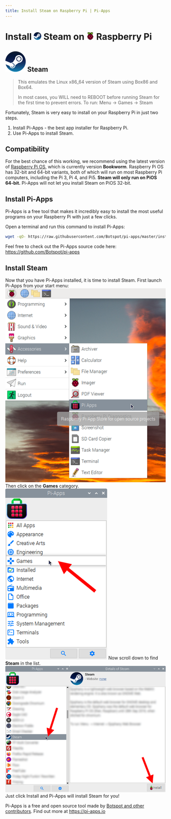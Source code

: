 ```yaml
---
title: Install Steam on Raspberry Pi | Pi-Apps
---
```

<div class="simple-install-content content">

# Install <img src="/img/app-icons/Steam/icon-64.png" height=24> Steam on <img src=/img/other-icons/raspberrypi-icon.svg height=24> Raspberry Pi

## <img src="/img/app-icons/Steam/icon-64.png"> Steam
> This emulates the Linux x86_64 version of Steam using Box86 and Box64.
> 
> In most cases, you WILL need to REBOOT before running Steam for the first time to prevent errors.
> To run: Menu -> Games -> Steam

Fortunately, Steam is very easy to install on your Raspberry Pi in just two steps.
1. Install Pi-Apps - the best app installer for Raspberry Pi.
2. Use Pi-Apps to install Steam.
</div>
<div class="simple-install-content content">

## Compatibility
For the best chance of this working, we recommend using the latest version of [Raspberry Pi OS](https://www.raspberrypi.com/software/), which is currently version **Bookworm**.
Raspberry Pi OS has 32-bit and 64-bit variants, both of which will run on most Raspberry Pi computers, including the Pi 3, Pi 4, and Pi5.
**Steam will only run on PiOS 64-bit.** Pi-Apps will not let you install Steam on PiOS 32-bit.
</div>
<div class="simple-install-content content">

## Install Pi-Apps

Pi-Apps is a free tool that makes it incredibly easy to install the most useful programs on your Raspberry Pi with just a few clicks.

Open a terminal and run this command to install Pi-Apps:
```bash
wget -qO- https://raw.githubusercontent.com/Botspot/pi-apps/master/install | bash
```
Feel free to check out the Pi-Apps source code here: https://github.com/Botspot/pi-apps
</div>
<div class="simple-install-content content">

## Install Steam

Now that you have Pi-Apps installed, it is time to install Steam.
First launch Pi-Apps from your start menu:
<img src="/img/start-menu.png">
Then click on the <b>Games</b> category.
<img src="/img/category-selections/Games.png">
Now scroll down to find <b>Steam</b> in the list.
<img src="/img/app-icons/Steam/app-selection.png">
Just click Install and Pi-Apps will install Steam for you!
</div>
<div class="simple-install-content content">

Pi-Apps is a free and open source tool made by [Botspot and other contributors](/about/#contributors). Find out more at https://pi-apps.io
</div>
